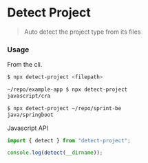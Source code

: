 # Detect Project

> Auto detect the project type from its files

### Usage

From the cli.

```sh
$ npx detect-project <filepath>

~/repo/example-app $ npx detect-project
javascript/cra

$ npx detect-project ~/repo/sprint-be
java/springboot
```

Javascript API

```javascript
import { detect } from "detect-project";

console.log(detect(__dirname));
```
